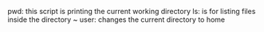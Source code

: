 pwd: this script is printing the current working directory
ls:  is for listing files inside the directory
~ user: changes the current directory to home  
